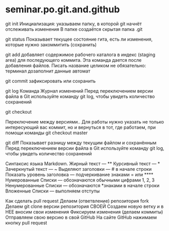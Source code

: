 # seminar.po.git.and.github

git init 
Инициализация: указываем папку, в которой
git начнёт отслеживать изменения
В папке создаётся скрытая папка .git

git status
Показывает текущее состояние гита, есть 
ли изменения, которые нужно закоммитить
(сохранить)

git add
добавляет содержимое рабочего каталога 
в индекс (staging area) для последующего коммита. Эта команда дается после добавления
файлов. Писать название целиком не обязательно: терминал дозаполнит данные автомат

git commit
зафиксировать или сохранить 

git log Команда 
Журнал изменений
Перед переключением версии файла в Git
используйте команду git log,  чтобы увидеть
количество сохранений

git checkout

Переключение между версиями..
Для работы нужно указать не только
интересующий вас коммит, но и вернуться 
в тот, где работаем, при помощи команды 
git checkout master

git diff
Показывает разницу между текущим файлом
и сохранённым
Перед переключением версии файла в Git
используйте команду git log, чтобы увидеть
количество сохранений

Cинтаксис языка Markdown.
Жирный текст — **
 Курсивный текст — *
 Зачеркнутый текст — ~
 Выделяют заголовки — # в начале строки
Показать уровень заголовка —
подчеркивание знаками = или ****
Нумерованные Списки — обозначаются
обычными цифрами 1, 2, 3
 Ненумерованные Списки — обозначаются
*знаками в начале строки
 Вложенные Списки — выполняем отступы

Как сделать pull request
Делаем   (ответвление) репозитория fork
Делаем git clone   версии репозитория СВОЕЙ
Создаем новую ветку и в НЕЕ вносим свои изменения
Фиксируем изменения (делаем коммиты)
Отправляем свою версию в свой GitHub
На сайте GitHub нажимаем кнопку pull request


